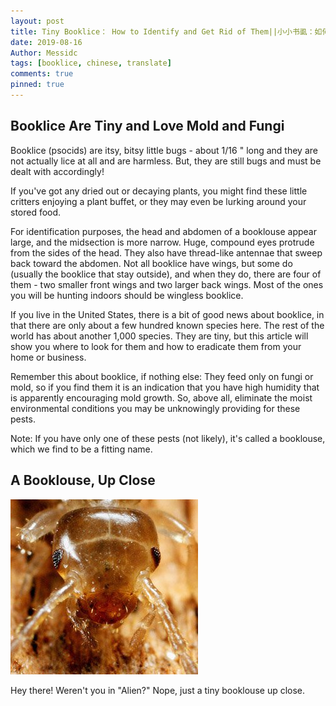 ```yaml
---
layout: post
title: Tiny Booklice： How to Identify and Get Rid of Them||小小书虱：如何鉴别书虱然后摆脱他们
date: 2019-08-16
Author: Messidc
tags: [booklice, chinese, translate]
comments: true
pinned: true
---
```


## Booklice Are Tiny and Love Mold and Fungi
Booklice (psocids) are itsy, bitsy little bugs - about 1/16 " long and they are not actually lice at all and are harmless. But, they are still bugs and must be dealt with accordingly!

If you've got any dried out or decaying plants, you might find these little critters enjoying a plant buffet, or they may even be lurking around your stored food.

For identification purposes, the head and abdomen of a booklouse appear large, and the midsection is more narrow. Huge, compound eyes protrude from the sides of the head. They also have thread-like antennae that sweep back toward the abdomen. Not all booklice have wings, but some do (usually the booklice that stay outside), and when they do, there are four of them - two smaller front wings and two larger back wings. Most of the ones you will be hunting indoors should be wingless booklice.

If you live in the United States, there is a bit of good news about booklice, in that there are only about a few hundred known species here. The rest of the world has about another 1,000 species. They are tiny, but this article will show you where to look for them and how to eradicate them from your home or business.

Remember this about booklice, if nothing else: They feed only on fungi or mold, so if you find them it is an indication that you have high humidity that is apparently encouraging mold growth. So, above all, eliminate the moist environmental conditions you may be unknowingly providing for these pests.

Note: If you have only one of these pests (not likely), it's called a booklouse, which we find to be a fitting name.

<!-- more -->

## A Booklouse, Up Close

![S](/images/booklice_head.jpg)

<div>Hey there! Weren't you in "Alien?" Nope, just a tiny booklouse up close.</div>